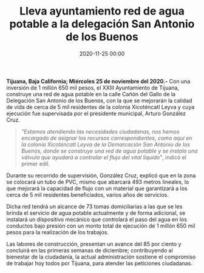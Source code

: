 ﻿---
layout: blog
title:  "Lleva ayuntamiento red de agua potable a la delegación San Antonio de los Buenos"
date:  2020-11-25 00:00
categories: tijuana
permalink: /:categories/:title:output_ext
image: /img/cnr/lleva-ayutameinto-red-de-agua-potable.jpg
autor: 
---
**Tijuana, Baja California; Miércoles 25 de noviembre del 2020.-** Con una inversión de 1 millón 650 mil pesos, el XXIII Ayuntamiento de Tijuana, construye una red de agua potable en la calle Cañón del Gallo de la Delegación San Antonio de los Buenos, con la que se mejorarán la calidad de vida de cerca de 5 mil residentes de la colonia Xicoténcatl Leyva y cuya ejecución fue supervisada por el presidente municipal, Arturo González Cruz.

>_"Estamos atendiendo las necesidades ciudadanas, nos hemos encargado de asignar los recursos correspondientes, como aquí en la colonia Xicoténcatl Leyva de la Demarcación San Antonio de los Buenos, donde se construye una red de agua potable y se instala una válvula que ayudará a controlar el flujo del vital líquido"_, indicó el primer edil.

Durante su recorrido de supervisión, González Cruz, explicó que en la zona se colocará un tubo de PVC, mismo que abarcará 493 metros lineales, lo que mejorará la capacidad de flujo con un material que garantizará a los cerca de 5 mil residentes beneficiados, varios años de servicios. 

Dicha red tendrá un alcance de 73 tomas domiciliarias a las que se les brinda el servicio de agua potable actualmente y de forma adicional, se instalará un dispositivo mecánico que controlará el paso del agua en los conductos bajo presión con un monto total de ejecución de 1 millón  650 mil pesos para la realización de los trabajos.

Las labores de construcción, presentan un avance del 85 por ciento y concluirá en las primeras semanas de diciembre; contribuyendo al bienestar de la ciudadanía, la actual administración sostiene el compromiso de trabajar hoy todos por Tijuana, para atender las peticiones ciudadanas.

<div id="carouselExampleSlidesOnly" class="carousel slide" data-ride="carousel">
  <div class="carousel-inner">
    <div class="carousel-item active">
       <img class="d-block w-100" src="/img/cnr/" loading="lazy"  alt="">
    </div>
  </div>
</div>